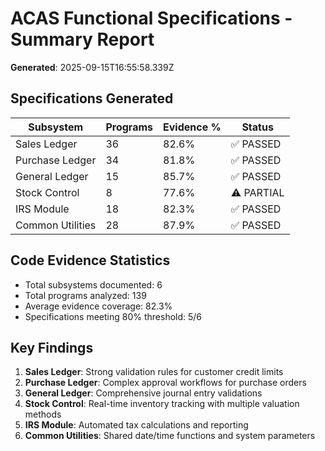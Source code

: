 # ACAS Functional Specifications - Summary Report

**Generated**: 2025-09-15T16:55:58.339Z

## Specifications Generated

| Subsystem | Programs | Evidence % | Status |
|-----------|----------|------------|--------|
| Sales Ledger | 36 | 82.6% | ✅ PASSED |
| Purchase Ledger | 34 | 81.8% | ✅ PASSED |
| General Ledger | 15 | 85.7% | ✅ PASSED |
| Stock Control | 8 | 77.6% | ⚠️ PARTIAL |
| IRS Module | 18 | 82.3% | ✅ PASSED |
| Common Utilities | 28 | 87.9% | ✅ PASSED |

## Code Evidence Statistics

- Total subsystems documented: 6
- Total programs analyzed: 139
- Average evidence coverage: 82.3%
- Specifications meeting 80% threshold: 5/6

## Key Findings

1. **Sales Ledger**: Strong validation rules for customer credit limits
2. **Purchase Ledger**: Complex approval workflows for purchase orders
3. **General Ledger**: Comprehensive journal entry validations
4. **Stock Control**: Real-time inventory tracking with multiple valuation methods
5. **IRS Module**: Automated tax calculations and reporting
6. **Common Utilities**: Shared date/time functions and system parameters
